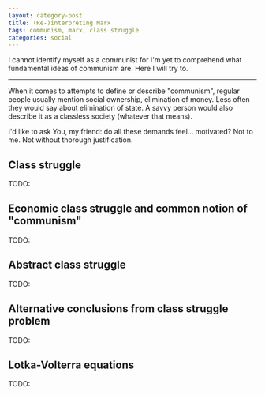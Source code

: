 ```yaml
---
layout: category-post
title: (Re-)interpreting Marx
tags: communism, marx, class struggle
categories: social
---
```


I cannot identify myself as a communist
for I'm yet to comprehend what fundamental ideas
of communism are.
Here I will try to.

* * *

When it comes to attempts to define or describe "communism",
regular people usually mention
social ownership, elimination of money.
Less often they would say about elimination of state.
A savvy person would also describe it as a classless society
(whatever that means).

I'd like to ask You, my friend: do all these demands feel... motivated?
Not to me. Not without thorough justification.

Class struggle
---

TODO:

Economic class struggle and common notion of "communism"
---

TODO:

Abstract class struggle
---

TODO:

Alternative conclusions from class struggle problem
---

TODO:

Lotka-Volterra equations
---

TODO:
